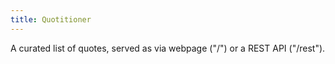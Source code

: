 ```yaml
---
title: Quotitioner
---
```


A curated list of quotes, served as via webpage ("/") or a REST API ("/rest").
